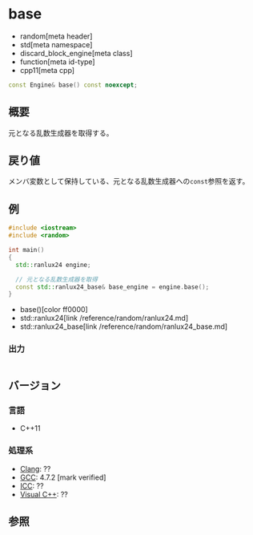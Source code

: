 # base
* random[meta header]
* std[meta namespace]
* discard_block_engine[meta class]
* function[meta id-type]
* cpp11[meta cpp]

```cpp
const Engine& base() const noexcept;
```

## 概要
元となる乱数生成器を取得する。


## 戻り値
メンバ変数として保持している、元となる乱数生成器への`const`参照を返す。


## 例
```cpp example
#include <iostream>
#include <random>

int main()
{
  std::ranlux24 engine;

  // 元となる乱数生成器を取得
  const std::ranlux24_base& base_engine = engine.base();
}
```
* base()[color ff0000]
* std::ranlux24[link /reference/random/ranlux24.md]
* std::ranlux24_base[link /reference/random/ranlux24_base.md]

### 出力
```
```

## バージョン
### 言語
- C++11

### 処理系
- [Clang](/implementation.md#clang): ??
- [GCC](/implementation.md#gcc): 4.7.2 [mark verified]
- [ICC](/implementation.md#icc): ??
- [Visual C++](/implementation.md#visual_cpp): ??


## 参照


